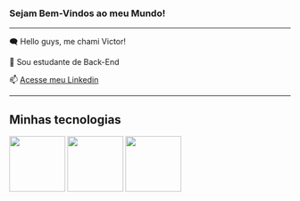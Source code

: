 ### Sejam Bem-Vindos ao meu Mundo!


----------

🗨️ Hello guys, me chami Victor!

🎯 Sou estudante de Back-End

📫 [Acesse meu Linkedin](https://www.linkedin.com/in/victor-ribeiro-1987211b6/)

---------------

## Minhas tecnologias


<img src="https://cdn.jsdelivr.net/gh/devicons/devicon@latest/icons/python/python-plain-wordmark.svg" width="100px">

<img src="https://cdn.jsdelivr.net/gh/devicons/devicon@latest/icons/java/java-original.svg" width="100px"> 

<img src="https://cdn.jsdelivr.net/gh/devicons/devicon@latest/icons/ruby/ruby-original-wordmark.svg" width="100px">


<!--
**VictorRibeir0/VictorRibeir0** is a ✨ _special_ ✨ repository because its `README.md` (this file) appears on your GitHub profile.

Here are some ideas to get you started:

- 🔭 I’m currently working on ...
- 🌱 I’m currently learning ...
- 👯 I’m looking to collaborate on ...
- 🤔 I’m looking for help with ...
- 💬 Ask me about ...
- 📫 How to reach me: ...
- 😄 Pronouns: ...
- ⚡ Fun fact: ...
-->



